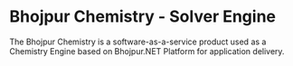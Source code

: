 # Bhojpur Chemistry - Solver Engine
The Bhojpur Chemistry is a software-as-a-service product used as a Chemistry Engine based on Bhojpur.NET Platform for application delivery.
